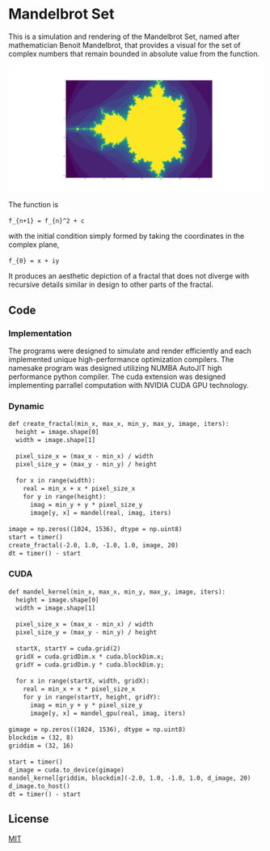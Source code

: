 # Mandelbrot Set

This is a simulation and rendering of the Mandelbrot Set,  named after mathematician Benoit Mandelbrot, that provides a visual for the set of complex numbers that remain bounded in absolute value from the function.

![mandelbrot.png](https://github.com/SVJayanthi/MandelbrotSet/blob/master/output/mandelbrot_1.png)

The function is

  `f_{n+1} = f_{n}^2 + c`

with the initial condition simply formed by taking the coordinates in the complex plane,

  `f_{0} = x + iy`

It produces an aesthetic depiction of a fractal that does not diverge with recursive details similar in design to other parts of the fractal.

## Code

### Implementation

The programs were designed to simulate and render efficiently and each implemented unique high-performance optimization compilers. The namesake program was designed utilizing NUMBA AutoJIT high performance python compiler. The cuda extension was designed implementing parrallel computation with NVIDIA CUDA GPU technology. 

### Dynamic

```@autojit
def create_fractal(min_x, max_x, min_y, max_y, image, iters):
  height = image.shape[0]
  width = image.shape[1]

  pixel_size_x = (max_x - min_x) / width
  pixel_size_y = (max_y - min_y) / height

  for x in range(width):
    real = min_x + x * pixel_size_x
    for y in range(height):
      imag = min_y + y * pixel_size_y 
      image[y, x] = mandel(real, imag, iters)

image = np.zeros((1024, 1536), dtype = np.uint8)
start = timer()
create_fractal(-2.0, 1.0, -1.0, 1.0, image, 20) 
dt = timer() - start
```

### CUDA

```@cuda.jit
def mandel_kernel(min_x, max_x, min_y, max_y, image, iters):
  height = image.shape[0]
  width = image.shape[1]

  pixel_size_x = (max_x - min_x) / width
  pixel_size_y = (max_y - min_y) / height

  startX, startY = cuda.grid(2)
  gridX = cuda.gridDim.x * cuda.blockDim.x;
  gridY = cuda.gridDim.y * cuda.blockDim.y;

  for x in range(startX, width, gridX):
    real = min_x + x * pixel_size_x
    for y in range(startY, height, gridY):
      imag = min_y + y * pixel_size_y 
      image[y, x] = mandel_gpu(real, imag, iters)

gimage = np.zeros((1024, 1536), dtype = np.uint8)
blockdim = (32, 8)
griddim = (32, 16)

start = timer()
d_image = cuda.to_device(gimage)
mandel_kernel[griddim, blockdim](-2.0, 1.0, -1.0, 1.0, d_image, 20) 
d_image.to_host()
dt = timer() - start
```

## License

[MIT](LICENSE)
